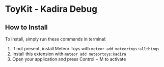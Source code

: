 ToyKit - Kadira Debug
===============================
How to Install
--------------
To install, simply run these commands in terminal:
  1. If not present, install Meteor Toys with `meteor add meteortoys:allthings`
  2. Install this extension with `meteor add meteortoys:kadira`
  3. Open your application and press Control + M to activate